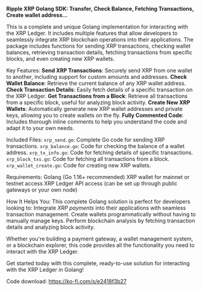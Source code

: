 
**Ripple XRP Golang SDK: Transfer, Check Balance, Fetching Transactions, Create wallet address...**

This is a complete and unique Golang implementation for interacting with the XRP Ledger. It includes multiple features that allow developers to seamlessly integrate XRP blockchain operations into their applications. The package includes functions for sending XRP transactions, checking wallet balances, retrieving transaction details, fetching transactions from specific blocks, and even creating new XRP wallets.

Key Features:
**Send XRP Transactions**: Securely send XRP from one wallet to another, including support for custom amounts and addresses.
**Check Wallet Balance**: Retrieve the current balance of any XRP wallet address.
**Check Transaction Details**: Easily fetch details of a specific transaction on the XRP Ledger.
**Get Transactions from a Block**: Retrieve all transactions from a specific block, useful for analyzing block activity.
**Create New XRP Wallets**: Automatically generate new XRP wallet addresses and private keys, allowing you to create wallets on the fly.
**Fully Commented Code**: Includes thorough inline comments to help you understand the code and adapt it to your own needs.

Included Files:
`xrp_send.go`: Complete Go code for sending XRP transactions.
`xrp_balance.go`: Code for checking the balance of a wallet address.
`xrp_tx_info.go`: Code for fetching details of specific transactions.
`xrp_block_txs.go`: Code for fetching all transactions from a block.
`xrp_wallet_create.go`: Code for creating new XRP wallets.

Requirements:
Golang (Go 1.16+ recommended)
XRP wallet for mainnet or testnet access
XRP Ledger API access (can be set up through public gateways or your own node)

How It Helps You:
This complete Golang solution is perfect for developers looking to:
Integrate *XRP payments* into their applications with seamless transaction management.
Create wallets programmatically without having to manually manage keys.
Perform blockchain analysis by fetching transaction details and analyzing block activity.

Whether you're building a payment gateway, a wallet management system, or a blockchain explorer, this code provides all the functionality you need to interact with the XRP Ledger.

Get started today with this complete, ready-to-use solution for interacting with the XRP Ledger in Golang!

Code download: https://ko-fi.com/s/e2418f3b27
